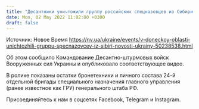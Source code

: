 ```yaml
---
title: "Десантники уничтожили группу российских спецназовцев из Сибири в Донецкой области"
date: Mon, 02 May 2022 11:02:00 +0300
draft: false
---
```

Источник: Новое Время https://nv.ua/ukraine/events/v-doneckoy-oblasti-unichtozhili-gruppu-specnazovcev-iz-sibiri-novosti-ukrainy-50238538.html


Об этом сообщило Командование Десантно-штурмовых войск Вооруженных сил Украины и опубликовало соответствующее видео.

В ролике показаны остатки бронетехники и личного состава 24-й отдельной бригады специального назначения главного управления (ранее известное как ГРУ) генерального штаба РФ.

Присоединяйтесь к нам в соцсетях Facebook, Telegram и Instagram.
